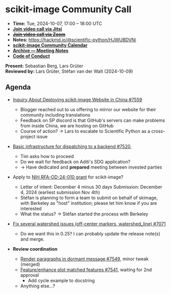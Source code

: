 # scikit-image Community Call

- **Time:** Tue, 2024-10-07, 17:00 – 18:00 UTC
- **[Join video call via Jitsi](https://meet.evolix.org/skimage-meeting)**
- ~~**[Join video call via Zoom](https://us06web.zoom.us/j/88060567580?pwd=THRpaWFnSFNwK0Fycy9FVk5RYnV5UT09)**~~
- **Notes:** https://hackmd.io/@scientific-python/HJWUBDVNi
- **[scikit-image Community Calendar](https://scientific-python.org/calendars/skimage.ics)**
- **[Archive — Meeting Notes](https://github.com/scikit-image/meeting-notes)**
- **[Code of Conduct](https://scikit-image.org/docs/stable/conduct/code_of_conduct.html)**


**Present:** Sebastian Berg, Lars Grüter \
**Reviewed by:** Lars Grüter, Stéfan van der Walt (2024-10-09)

## Agenda

- [Inquiry About Deploying scikit-image Website in China #7559](https://github.com/scikit-image/scikit-image/issues/7559)
  - Blogger reached out to us offering to mirror our website for their community including translations
  - Feedback on SP discord is that GitHub's servers can make problems from inside China, we are hosting on GitHub
  - Course of action? 
    -> Lars to escalate to Scientific Python as a cross-project issue

- [Basic infrastructure for dispatching to a backend #7520](https://github.com/scikit-image/scikit-image/pull/7520),
  - Tim asks how to proceed
  - Do we wait for feedback on Aditi's SDG application?
  - -> Have dedicated and **prepared** meeting between invested parties

- Apply to [NIH RFA-OD-24-010 grant](https://grants.nih.gov/grants/guide/rfa-files/RFA-OD-24-010.html) for scikit-image?
  - Letter of intent: December 4 minus 30 days
    Submission: December 4, 2024 (earliest submission Nov 4th)
  - Stéfan is planning to form a team to submit on behalf of skimage, with Berkeley as "host" institution; please let him know if you are interested
  - What the status? -> Stéfan started the process with Berkeley

- [Fix several watershed issues (off-center markers, watershed_line) #7071](https://github.com/scikit-image/scikit-image/pull/7071)
  - Do we want this in 0.25? I can probably update the release note(s) and merge.

- **Review coordination**
  - [Render paragraphs in dormant message #7549](https://github.com/scikit-image/scikit-image/pull/7549), minor tweak (merged)
  - [Feature/enhance plot matched features #7541](https://github.com/scikit-image/scikit-image/pull/7541), waiting for 2nd approval
    - Add cycle example to docstring
  - Anything else...?
